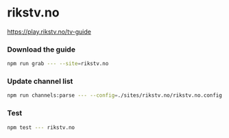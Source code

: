 # rikstv.no

https://play.rikstv.no/tv-guide

### Download the guide

```sh
npm run grab --- --site=rikstv.no
```

### Update channel list

```sh
npm run channels:parse --- --config=./sites/rikstv.no/rikstv.no.config.js --output=./sites/rikstv.no/rikstv.no.channels.xml
```

### Test

```sh
npm test --- rikstv.no
```
